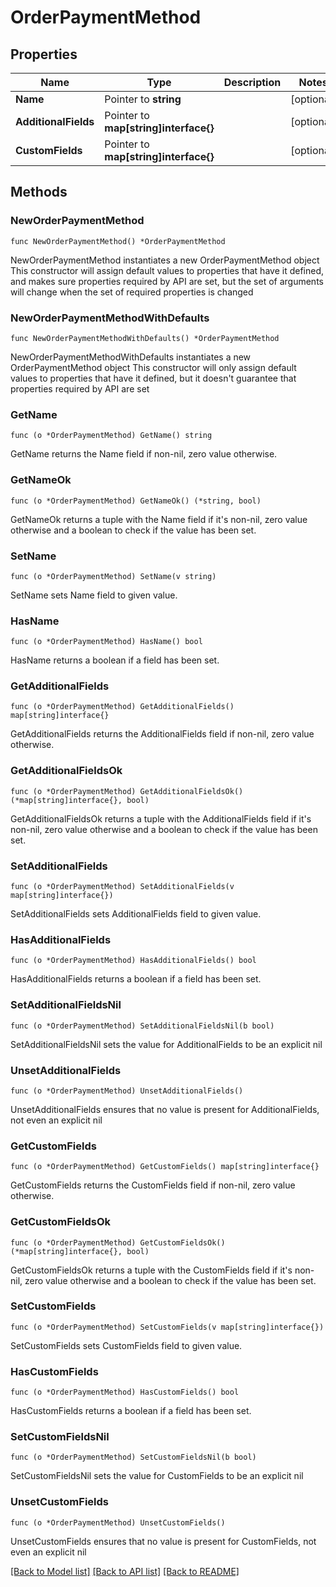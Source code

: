 # OrderPaymentMethod

## Properties

Name | Type | Description | Notes
------------ | ------------- | ------------- | -------------
**Name** | Pointer to **string** |  | [optional] 
**AdditionalFields** | Pointer to **map[string]interface{}** |  | [optional] 
**CustomFields** | Pointer to **map[string]interface{}** |  | [optional] 

## Methods

### NewOrderPaymentMethod

`func NewOrderPaymentMethod() *OrderPaymentMethod`

NewOrderPaymentMethod instantiates a new OrderPaymentMethod object
This constructor will assign default values to properties that have it defined,
and makes sure properties required by API are set, but the set of arguments
will change when the set of required properties is changed

### NewOrderPaymentMethodWithDefaults

`func NewOrderPaymentMethodWithDefaults() *OrderPaymentMethod`

NewOrderPaymentMethodWithDefaults instantiates a new OrderPaymentMethod object
This constructor will only assign default values to properties that have it defined,
but it doesn't guarantee that properties required by API are set

### GetName

`func (o *OrderPaymentMethod) GetName() string`

GetName returns the Name field if non-nil, zero value otherwise.

### GetNameOk

`func (o *OrderPaymentMethod) GetNameOk() (*string, bool)`

GetNameOk returns a tuple with the Name field if it's non-nil, zero value otherwise
and a boolean to check if the value has been set.

### SetName

`func (o *OrderPaymentMethod) SetName(v string)`

SetName sets Name field to given value.

### HasName

`func (o *OrderPaymentMethod) HasName() bool`

HasName returns a boolean if a field has been set.

### GetAdditionalFields

`func (o *OrderPaymentMethod) GetAdditionalFields() map[string]interface{}`

GetAdditionalFields returns the AdditionalFields field if non-nil, zero value otherwise.

### GetAdditionalFieldsOk

`func (o *OrderPaymentMethod) GetAdditionalFieldsOk() (*map[string]interface{}, bool)`

GetAdditionalFieldsOk returns a tuple with the AdditionalFields field if it's non-nil, zero value otherwise
and a boolean to check if the value has been set.

### SetAdditionalFields

`func (o *OrderPaymentMethod) SetAdditionalFields(v map[string]interface{})`

SetAdditionalFields sets AdditionalFields field to given value.

### HasAdditionalFields

`func (o *OrderPaymentMethod) HasAdditionalFields() bool`

HasAdditionalFields returns a boolean if a field has been set.

### SetAdditionalFieldsNil

`func (o *OrderPaymentMethod) SetAdditionalFieldsNil(b bool)`

 SetAdditionalFieldsNil sets the value for AdditionalFields to be an explicit nil

### UnsetAdditionalFields
`func (o *OrderPaymentMethod) UnsetAdditionalFields()`

UnsetAdditionalFields ensures that no value is present for AdditionalFields, not even an explicit nil
### GetCustomFields

`func (o *OrderPaymentMethod) GetCustomFields() map[string]interface{}`

GetCustomFields returns the CustomFields field if non-nil, zero value otherwise.

### GetCustomFieldsOk

`func (o *OrderPaymentMethod) GetCustomFieldsOk() (*map[string]interface{}, bool)`

GetCustomFieldsOk returns a tuple with the CustomFields field if it's non-nil, zero value otherwise
and a boolean to check if the value has been set.

### SetCustomFields

`func (o *OrderPaymentMethod) SetCustomFields(v map[string]interface{})`

SetCustomFields sets CustomFields field to given value.

### HasCustomFields

`func (o *OrderPaymentMethod) HasCustomFields() bool`

HasCustomFields returns a boolean if a field has been set.

### SetCustomFieldsNil

`func (o *OrderPaymentMethod) SetCustomFieldsNil(b bool)`

 SetCustomFieldsNil sets the value for CustomFields to be an explicit nil

### UnsetCustomFields
`func (o *OrderPaymentMethod) UnsetCustomFields()`

UnsetCustomFields ensures that no value is present for CustomFields, not even an explicit nil

[[Back to Model list]](../README.md#documentation-for-models) [[Back to API list]](../README.md#documentation-for-api-endpoints) [[Back to README]](../README.md)


